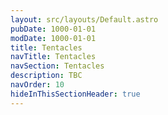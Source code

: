 ```yaml
---
layout: src/layouts/Default.astro
pubDate: 1000-01-01
modDate: 1000-01-01
title: Tentacles
navTitle: Tentacles
navSection: Tentacles
description: TBC
navOrder: 10
hideInThisSectionHeader: true
---
```


